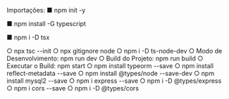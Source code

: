 Importações:
 ■ npm init -y
 
 ■ npm install -G typescript
 
 ■ npm i -D tsx
 
 ○ npx tsc --init
 ○ npx gitignore node
 ○ npm i -D ts-node-dev
 ○ Modo de Desenvolvimento: npm run dev
 ○ Build do Projeto: npm run build
 ○ Executar o Build: npm start
 ○ npm install typeorm --save
 ○ npm install reflect-metadata --save
 ○ npm install @types/node --save-dev
 ○ npm install mysql2 --save
 ○ npm i express --save
 ○ npm i -D @types/express
 ○ npm i cors --save
 ○ npm i -D @types/cors
